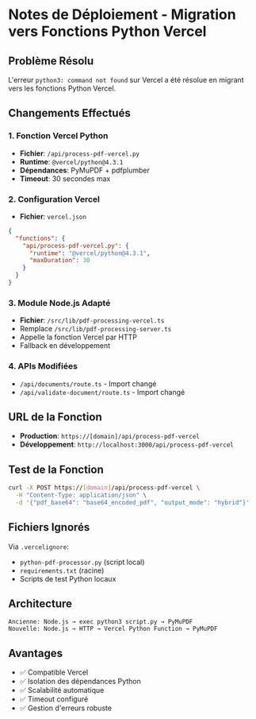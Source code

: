 # Notes de Déploiement - Migration vers Fonctions Python Vercel

## Problème Résolu
L'erreur `python3: command not found` sur Vercel a été résolue en migrant vers les fonctions Python Vercel.

## Changements Effectués

### 1. Fonction Vercel Python
- **Fichier**: `/api/process-pdf-vercel.py`
- **Runtime**: `@vercel/python@4.3.1`
- **Dépendances**: PyMuPDF + pdfplumber
- **Timeout**: 30 secondes max

### 2. Configuration Vercel
- **Fichier**: `vercel.json`
```json
{
  "functions": {
    "api/process-pdf-vercel.py": {
      "runtime": "@vercel/python@4.3.1",
      "maxDuration": 30
    }
  }
}
```

### 3. Module Node.js Adapté
- **Fichier**: `/src/lib/pdf-processing-vercel.ts`
- Remplace `/src/lib/pdf-processing-server.ts`
- Appelle la fonction Vercel par HTTP
- Fallback en développement

### 4. APIs Modifiées
- `/api/documents/route.ts` - Import changé
- `/api/validate-document/route.ts` - Import changé

## URL de la Fonction
- **Production**: `https://[domain]/api/process-pdf-vercel`
- **Développement**: `http://localhost:3000/api/process-pdf-vercel`

## Test de la Fonction
```bash
curl -X POST https://[domain]/api/process-pdf-vercel \
  -H "Content-Type: application/json" \
  -d '{"pdf_base64": "base64_encoded_pdf", "output_mode": "hybrid"}'
```

## Fichiers Ignorés
Via `.vercelignore`:
- `python-pdf-processor.py` (script local)
- `requirements.txt` (racine)
- Scripts de test Python locaux

## Architecture
```
Ancienne: Node.js → exec python3 script.py → PyMuPDF
Nouvelle: Node.js → HTTP → Vercel Python Function → PyMuPDF
```

## Avantages
- ✅ Compatible Vercel
- ✅ Isolation des dépendances Python
- ✅ Scalabilité automatique
- ✅ Timeout configuré
- ✅ Gestion d'erreurs robuste